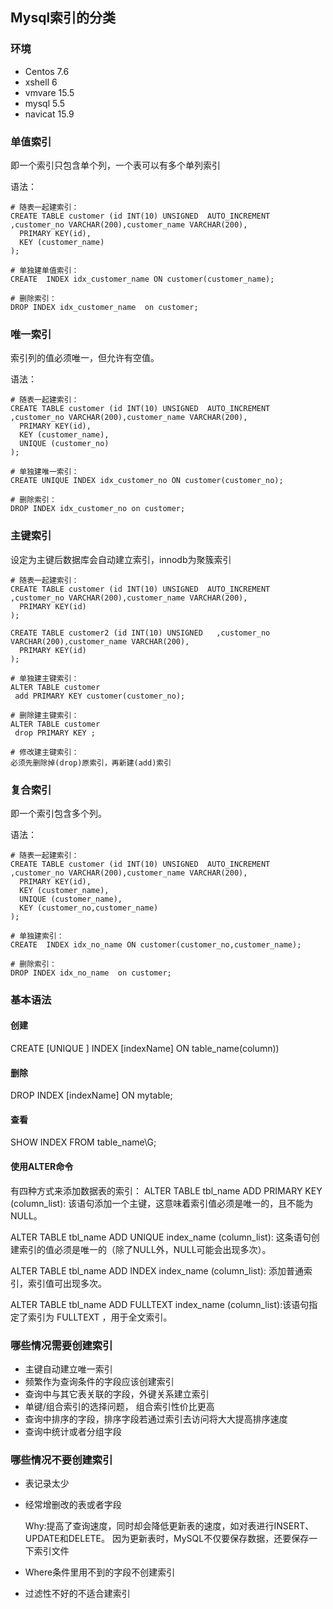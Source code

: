 ## Mysql索引的分类

### 环境

- Centos 7.6
- xshell 6
- vmvare 15.5
- mysql 5.5
- navicat 15.9



### 单值索引

即一个索引只包含单个列，一个表可以有多个单列索引



语法：

```shell
# 随表一起建索引：
CREATE TABLE customer (id INT(10) UNSIGNED  AUTO_INCREMENT ,customer_no VARCHAR(200),customer_name VARCHAR(200),
  PRIMARY KEY(id),
  KEY (customer_name)
);
  
# 单独建单值索引：
CREATE  INDEX idx_customer_name ON customer(customer_name); 
 
# 删除索引：
DROP INDEX idx_customer_name  on customer;
```



### 唯一索引

索引列的值必须唯一，但允许有空值。

语法：

```shell
# 随表一起建索引：
CREATE TABLE customer (id INT(10) UNSIGNED  AUTO_INCREMENT ,customer_no VARCHAR(200),customer_name VARCHAR(200),
  PRIMARY KEY(id),
  KEY (customer_name),
  UNIQUE (customer_no)
);
  
# 单独建唯一索引：
CREATE UNIQUE INDEX idx_customer_no ON customer(customer_no); 
 
# 删除索引：
DROP INDEX idx_customer_no on customer;
```



### 主键索引

设定为主键后数据库会自动建立索引，innodb为聚簇索引

```shell
# 随表一起建索引：
CREATE TABLE customer (id INT(10) UNSIGNED  AUTO_INCREMENT ,customer_no VARCHAR(200),customer_name VARCHAR(200),
  PRIMARY KEY(id) 
);
   
CREATE TABLE customer2 (id INT(10) UNSIGNED   ,customer_no VARCHAR(200),customer_name VARCHAR(200),
  PRIMARY KEY(id) 
);
 
# 单独建主键索引：
ALTER TABLE customer 
 add PRIMARY KEY customer(customer_no);  
 
# 删除建主键索引：
ALTER TABLE customer 
 drop PRIMARY KEY ;  
 
# 修改建主键索引：
必须先删除掉(drop)原索引，再新建(add)索引
```





### 复合索引

即一个索引包含多个列。

语法：

```shell
# 随表一起建索引：
CREATE TABLE customer (id INT(10) UNSIGNED  AUTO_INCREMENT ,customer_no VARCHAR(200),customer_name VARCHAR(200),
  PRIMARY KEY(id),
  KEY (customer_name),
  UNIQUE (customer_name),
  KEY (customer_no,customer_name)
);
 
# 单独建索引：
CREATE  INDEX idx_no_name ON customer(customer_no,customer_name); 
 
# 删除索引：
DROP INDEX idx_no_name  on customer;
```



### 基本语法



#### 创建

CREATE  [UNIQUE ]  INDEX [indexName] ON table_name(column)) 



#### 删除

DROP INDEX [indexName] ON mytable; 



#### 查看

SHOW INDEX FROM table_name\G;



#### 使用ALTER命令

有四种方式来添加数据表的索引：
ALTER TABLE tbl_name ADD PRIMARY KEY (column_list): 该语句添加一个主键，这意味着索引值必须是唯一的，且不能为NULL。

ALTER TABLE tbl_name ADD UNIQUE index_name (column_list): 这条语句创建索引的值必须是唯一的（除了NULL外，NULL可能会出现多次）。

ALTER TABLE tbl_name ADD INDEX index_name (column_list): 添加普通索引，索引值可出现多次。

ALTER TABLE tbl_name ADD FULLTEXT index_name (column_list):该语句指定了索引为 FULLTEXT ，用于全文索引。





### 哪些情况需要创建索引

- 主键自动建立唯一索引
- 频繁作为查询条件的字段应该创建索引
- 查询中与其它表关联的字段，外键关系建立索引
- 单键/组合索引的选择问题， 组合索引性价比更高
- 查询中排序的字段，排序字段若通过索引去访问将大大提高排序速度
- 查询中统计或者分组字段





### 哪些情况不要创建索引

- 表记录太少

- 经常增删改的表或者字段

  Why:提高了查询速度，同时却会降低更新表的速度，如对表进行INSERT、UPDATE和DELETE。
  因为更新表时，MySQL不仅要保存数据，还要保存一下索引文件

- Where条件里用不到的字段不创建索引

- 过滤性不好的不适合建索引